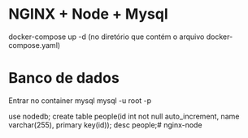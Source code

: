 # NGINX + Node + Mysql

docker-compose up -d (no diretório que contém o arquivo docker-compose.yaml)

# Banco de dados

Entrar no container mysql
mysql -u root -p

use nodedb;
create table people(id int not null auto_increment, name varchar(255), primary key(id));
desc people;# nginx-node
